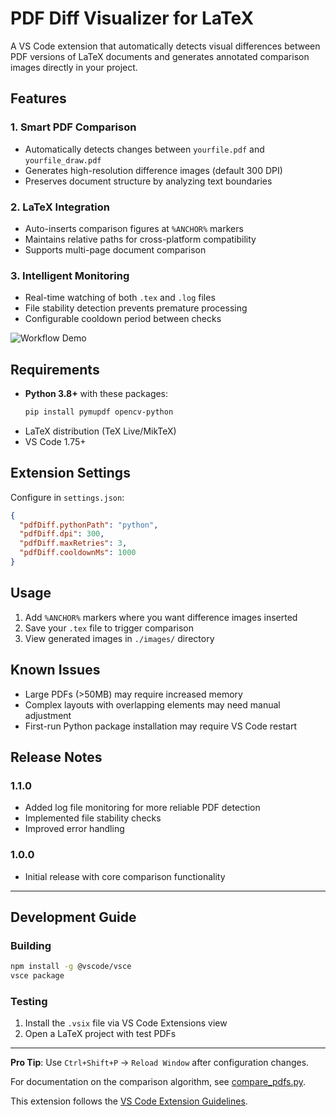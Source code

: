 # PDF Diff Visualizer for LaTeX

A VS Code extension that automatically detects visual differences between PDF versions of LaTeX documents and generates annotated comparison images directly in your project.

## Features

### 1. Smart PDF Comparison
- Automatically detects changes between `yourfile.pdf` and `yourfile_draw.pdf`
- Generates high-resolution difference images (default 300 DPI)
- Preserves document structure by analyzing text boundaries

### 2. LaTeX Integration
- Auto-inserts comparison figures at `%ANCHOR%` markers
- Maintains relative paths for cross-platform compatibility
- Supports multi-page document comparison

### 3. Intelligent Monitoring
- Real-time watching of both `.tex` and `.log` files
- File stability detection prevents premature processing
- Configurable cooldown period between checks

![Workflow Demo](images/workflow.gif)

## Requirements

- **Python 3.8+** with these packages:
  ```bash
  pip install pymupdf opencv-python
  ```
- LaTeX distribution (TeX Live/MikTeX)
- VS Code 1.75+

## Extension Settings

Configure in `settings.json`:
```json
{
  "pdfDiff.pythonPath": "python",
  "pdfDiff.dpi": 300,
  "pdfDiff.maxRetries": 3,
  "pdfDiff.cooldownMs": 1000
}
```

## Usage

1. Add `%ANCHOR%` markers where you want difference images inserted
2. Save your `.tex` file to trigger comparison
3. View generated images in `./images/` directory

## Known Issues

- Large PDFs (>50MB) may require increased memory
- Complex layouts with overlapping elements may need manual adjustment
- First-run Python package installation may require VS Code restart

## Release Notes

### 1.1.0
- Added log file monitoring for more reliable PDF detection
- Implemented file stability checks
- Improved error handling

### 1.0.0
- Initial release with core comparison functionality

---

## Development Guide

### Building
```bash
npm install -g @vscode/vsce
vsce package
```

### Testing
1. Install the `.vsix` file via VS Code Extensions view
2. Open a LaTeX project with test PDFs

---

**Pro Tip**: Use `Ctrl+Shift+P` → `Reload Window` after configuration changes.

For documentation on the comparison algorithm, see [compare_pdfs.py](compare_pdfs.py).

This extension follows the [VS Code Extension Guidelines](https://code.visualstudio.com/api/references/extension-guidelines).